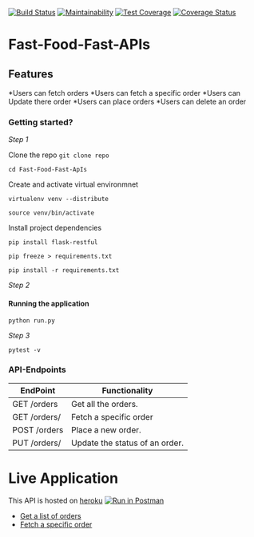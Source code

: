 [![Build Status](https://travis-ci.com/OlalKeith/API.svg?branch=API)](https://travis-ci.com/OlalKeith/API) 
[![Maintainability](https://api.codeclimate.com/v1/badges/e92621d19014869658e5/maintainability)](https://codeclimate.com/github/OlalKeith/Fast-Food-Fast-APIs/maintainability)
[![Test Coverage](https://api.codeclimate.com/v1/badges/e92621d19014869658e5/test_coverage)](https://codeclimate.com/github/OlalKeith/Fast-Food-Fast-APIs/test_coverage)
[![Coverage Status](https://coveralls.io/repos/github/OlalKeith/Fast-Food-Fast-APIs/badge.svg?branch=API)](https://coveralls.io/github/OlalKeith/Fast-Food-Fast-APIs?branch=API)

# Fast-Food-Fast-APIs

## Features

*Users can fetch orders
*Users can fetch a specific order
*Users can Update there order
*Users can place orders
*Users can delete an order


### Getting started?

*Step 1*

Clone the repo
```git clone repo ```

```cd Fast-Food-Fast-ApIs ```

Create and activate virtual environmnet

```virtualenv venv --distribute ```

```source venv/bin/activate```

Install project dependencies

```pip install flask-restful```

```pip freeze > requirements.txt```

```pip install -r requirements.txt```

*Step 2*

#### Running the application

```python run.py```

*Step 3*

```pytest -v```

### API-Endpoints

| EndPoint              | Functionality                  |
| --------------------- | ------------------------------ |
| GET /orders           | Get all the orders.            |
| GET /orders/<orderId> | Fetch a specific order         |
| POST /orders          | Place a new order.             |
| PUT /orders/<orderId> | Update the status of an order. |


# Live Application

This API is hosted on [heroku](https://www.heroku.com/) [![Run in Postman](https://run.pstmn.io/button.svg)](https://app.getpostman.com/run-collection/ce5fa5121eb851f81114)

- [Get a list of orders](https://olal-fast-food-api.herokuapp.com/api/v1/orders)
- [Fetch a specific order](https://olal-fast-food-api.herokuapp.com/api/v1/orders/2)